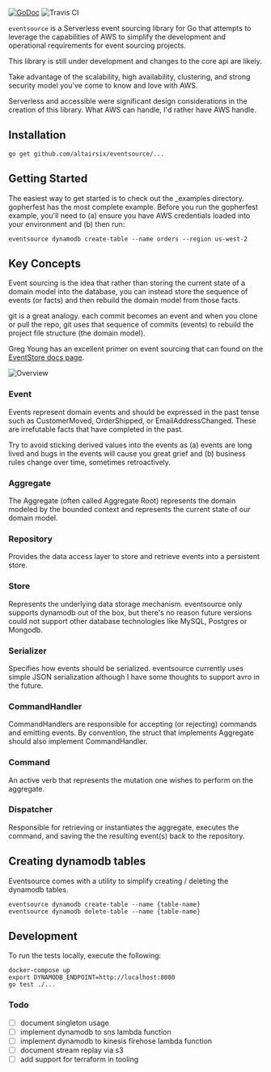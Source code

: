 [![GoDoc](https://godoc.org/github.com/altairsix/eventsource?status.svg)](https://godoc.org/github.com/altairsix/eventsource) ![Travis CI](https://travis-ci.org/altairsix/eventsource.svg?branch=master) 

```eventsource``` is a Serverless event sourcing library for Go that attempts to 
leverage the capabilities of AWS to simplify the development and operational 
requirements for event sourcing projects.

This library is still under development and changes to the core api are likely.

Take advantage of the scalability, high availability, clustering, and strong 
security model you've come to know and love with AWS.
 
Serverless and accessible were significant design considerations in the creation of this 
library.  What AWS can handle, I'd rather have AWS handle.

## Installation

```
go get github.com/altairsix/eventsource/...
```

## Getting Started

The easiest way to get started is to check out the _examples directory.  gopherfest has the 
most complete example.  Before you run the gopherfest example, you'll need to (a) ensure you 
have AWS credentials loaded into your environment and (b) then run:

```
eventsource dynamodb create-table --name orders --region us-west-2
```

## Key Concepts

Event sourcing is the idea that rather than storing the current state of a domain
model into the database, you can instead store the sequence of events (or facts)
and then rebuild the domain model from those facts.  

git is a great analogy. each commit becomes an event and when you clone or pull
the repo, git uses that sequence of commits (events) to rebuild the project
file structure (the domain model).

Greg Young has an excellent primer on event sourcing that can found on the 
[EventStore docs page](http://docs.geteventstore.com/introduction/4.0.0/event-sourcing-basics/).

![Overview](https://s3.amazonaws.com/site-eventsource/Overview.png)

### Event

Events represent domain events and should be expressed in the past tense such as CustomerMoved,
OrderShipped, or EmailAddressChanged.  These are irrefutable facts that have completed in the 
past.  

Try to avoid sticking derived values into the events as (a) events are long lived and bugs in the
events will cause you great grief and (b) business rules change over time, sometimes retroactively.

### Aggregate

The Aggregate (often called Aggregate Root) represents the domain modeled by the bounded context
and represents the current state of our domain model.

### Repository

Provides the data access layer to store and retrieve events into a persistent store.

### Store

Represents the underlying data storage mechanism.  eventsource only supports dynamodb out of the
box, but there's no reason future versions could not support other database technologies like
MySQL, Postgres or Mongodb. 

### Serializer

Specifies how events should be serialized.  eventsource currently uses simple JSON serialization
although I have some thoughts to support avro in the future.

### CommandHandler

CommandHandlers are responsible for accepting (or rejecting) commands and emitting events.  By
convention, the struct that implements Aggregate should also implement CommandHandler.

### Command

An active verb that represents the mutation one wishes to perform on the aggregate.

### Dispatcher

Responsible for retrieving or instantiates the aggregate, executes the command, and saving the
the resulting event(s) back to the repository.

## Creating dynamodb tables

Eventsource comes with a utility to simplify creating / deleting the dynamodb tables.

```
eventsource dynamodb create-table --name {table-name}
eventsource dynamodb delete-table --name {table-name}
```

## Development

To run the tests locally, execute the following:

```
docker-compose up
export DYNAMODB_ENDPOINT=http://localhost:8080
go test ./...
```

### Todo 

- [ ] document singleton usage
- [ ] implement dynamodb to sns lambda function
- [ ] implement dynamodb to kinesis firehose lambda function
- [ ] document stream replay via s3
- [ ] add support for terraform in tooling

